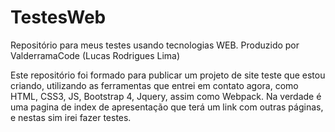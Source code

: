 # TestesWeb
Repositório para meus testes usando tecnologias WEB. Produzido por ValderramaCode (Lucas Rodrigues Lima)

Este repositório foi formado para publicar um projeto de site teste que estou criando, utilizando as ferramentas
que entrei em contato agora, como HTML, CSS3, JS, Bootstrap 4, Jquery, assim como Webpack. Na verdade é uma pagina de index
de apresentação que terá um link com outras páginas, e nestas sim irei fazer testes.


